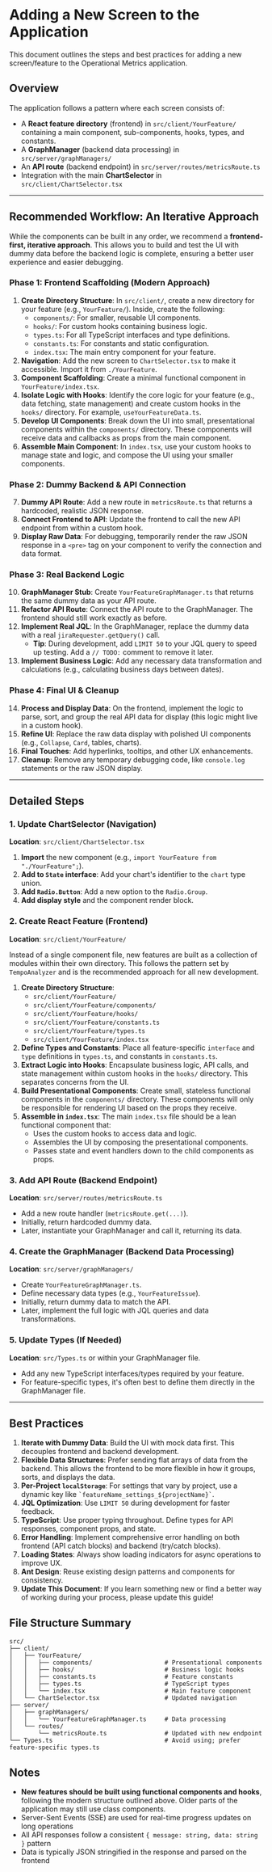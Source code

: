 # Adding a New Screen to the Application

This document outlines the steps and best practices for adding a new screen/feature to the Operational Metrics application.

## Overview

The application follows a pattern where each screen consists of:

- A **React feature directory** (frontend) in `src/client/YourFeature/` containing a main component, sub-components, hooks, types, and constants.
- A **GraphManager** (backend data processing) in `src/server/graphManagers/`
- An **API route** (backend endpoint) in `src/server/routes/metricsRoute.ts`
- Integration with the main **ChartSelector** in `src/client/ChartSelector.tsx`

---

## Recommended Workflow: An Iterative Approach

While the components can be built in any order, we recommend a **frontend-first, iterative approach**. This allows you to build and test the UI with dummy data before the backend logic is complete, ensuring a better user experience and easier debugging.

### Phase 1: Frontend Scaffolding (Modern Approach)

1.  **Create Directory Structure**: In `src/client/`, create a new directory for your feature (e.g., `YourFeature/`). Inside, create the following:
    - `components/`: For smaller, reusable UI components.
    - `hooks/`: For custom hooks containing business logic.
    - `types.ts`: For all TypeScript interfaces and type definitions.
    - `constants.ts`: For constants and static configuration.
    - `index.tsx`: The main entry component for your feature.
2.  **Navigation**: Add the new screen to `ChartSelector.tsx` to make it accessible. Import it from `./YourFeature`.
3.  **Component Scaffolding**: Create a minimal functional component in `YourFeature/index.tsx`.
4.  **Isolate Logic with Hooks**: Identify the core logic for your feature (e.g., data fetching, state management) and create custom hooks in the `hooks/` directory. For example, `useYourFeatureData.ts`.
5.  **Develop UI Components**: Break down the UI into small, presentational components within the `components/` directory. These components will receive data and callbacks as props from the main component.
6.  **Assemble Main Component**: In `index.tsx`, use your custom hooks to manage state and logic, and compose the UI using your smaller components.

### Phase 2: Dummy Backend & API Connection

7.  **Dummy API Route**: Add a new route in `metricsRoute.ts` that returns a hardcoded, realistic JSON response.
8.  **Connect Frontend to API**: Update the frontend to call the new API endpoint from within a custom hook.
9.  **Display Raw Data**: For debugging, temporarily render the raw JSON response in a `<pre>` tag on your component to verify the connection and data format.

### Phase 3: Real Backend Logic

10. **GraphManager Stub**: Create `YourFeatureGraphManager.ts` that returns the same dummy data as your API route.
11. **Refactor API Route**: Connect the API route to the GraphManager. The frontend should still work exactly as before.
12. **Implement Real JQL**: In the GraphManager, replace the dummy data with a real `jiraRequester.getQuery()` call.
    - **Tip**: During development, add `LIMIT 50` to your JQL query to speed up testing. Add a `// TODO:` comment to remove it later.
13. **Implement Business Logic**: Add any necessary data transformation and calculations (e.g., calculating business days between dates).

### Phase 4: Final UI & Cleanup

14. **Process and Display Data**: On the frontend, implement the logic to parse, sort, and group the real API data for display (this logic might live in a custom hook).
15. **Refine UI**: Replace the raw data display with polished UI components (e.g., `Collapse`, `Card`, tables, charts).
16. **Final Touches**: Add hyperlinks, tooltips, and other UX enhancements.
17. **Cleanup**: Remove any temporary debugging code, like `console.log` statements or the raw JSON display.

---

## Detailed Steps

### 1. Update ChartSelector (Navigation)

**Location**: `src/client/ChartSelector.tsx`

1.  **Import** the new component (e.g., `import YourFeature from "./YourFeature";`).
2.  **Add to `State` interface**: Add your chart's identifier to the `chart` type union.
3.  **Add `Radio.Button`**: Add a new option to the `Radio.Group`.
4.  **Add display style** and the component render block.

### 2. Create React Feature (Frontend)

**Location**: `src/client/YourFeature/`

Instead of a single component file, new features are built as a collection of modules within their own directory. This follows the pattern set by `TempoAnalyzer` and is the recommended approach for all new development.

1.  **Create Directory Structure**:
    - `src/client/YourFeature/`
    - `src/client/YourFeature/components/`
    - `src/client/YourFeature/hooks/`
    - `src/client/YourFeature/constants.ts`
    - `src/client/YourFeature/types.ts`
    - `src/client/YourFeature/index.tsx`
2.  **Define Types and Constants**: Place all feature-specific `interface` and `type` definitions in `types.ts`, and constants in `constants.ts`.
3.  **Extract Logic into Hooks**: Encapsulate business logic, API calls, and state management within custom hooks in the `hooks/` directory. This separates concerns from the UI.
4.  **Build Presentational Components**: Create small, stateless functional components in the `components/` directory. These components will only be responsible for rendering UI based on the props they receive.
5.  **Assemble in `index.tsx`**: The main `index.tsx` file should be a lean functional component that:
    - Uses the custom hooks to access data and logic.
    - Assembles the UI by composing the presentational components.
    - Passes state and event handlers down to the child components as props.

### 3. Add API Route (Backend Endpoint)

**Location**: `src/server/routes/metricsRoute.ts`

- Add a new route handler (`metricsRoute.get(...)`).
- Initially, return hardcoded dummy data.
- Later, instantiate your GraphManager and call it, returning its data.

### 4. Create the GraphManager (Backend Data Processing)

**Location**: `src/server/graphManagers/`

- Create `YourFeatureGraphManager.ts`.
- Define necessary data types (e.g., `YourFeatureIssue`).
- Initially, return dummy data to match the API.
- Later, implement the full logic with JQL queries and data transformations.

### 5. Update Types (If Needed)

**Location**: `src/Types.ts` or within your GraphManager file.

- Add any new TypeScript interfaces/types required by your feature.
- For feature-specific types, it's often best to define them directly in the GraphManager file.

---

## Best Practices

1.  **Iterate with Dummy Data**: Build the UI with mock data first. This decouples frontend and backend development.
2.  **Flexible Data Structures**: Prefer sending flat arrays of data from the backend. This allows the frontend to be more flexible in how it groups, sorts, and displays the data.
3.  **Per-Project `localStorage`**: For settings that vary by project, use a dynamic key like `` `featureName_settings_${projectName}` ``.
4.  **JQL Optimization**: Use `LIMIT 50` during development for faster feedback.
5.  **TypeScript**: Use proper typing throughout. Define types for API responses, component props, and state.
6.  **Error Handling**: Implement comprehensive error handling on both frontend (API catch blocks) and backend (try/catch blocks).
7.  **Loading States**: Always show loading indicators for async operations to improve UX.
8.  **Ant Design**: Reuse existing design patterns and components for consistency.
9.  **Update This Document**: If you learn something new or find a better way of working during your process, please update this guide!

## File Structure Summary

```
src/
├── client/
│   ├── YourFeature/
│   │   ├── components/                    # Presentational components
│   │   ├── hooks/                         # Business logic hooks
│   │   ├── constants.ts                   # Feature constants
│   │   ├── types.ts                       # TypeScript types
│   │   └── index.tsx                      # Main feature component
│   └── ChartSelector.tsx                  # Updated navigation
├── server/
│   ├── graphManagers/
│   │   └── YourFeatureGraphManager.ts     # Data processing
│   └── routes/
│       └── metricsRoute.ts                # Updated with new endpoint
└── Types.ts                               # Avoid using; prefer feature-specific types.ts
```

## Notes

- **New features should be built using functional components and hooks**, following the modern structure outlined above. Older parts of the application may still use class components.
- Server-Sent Events (SSE) are used for real-time progress updates on long operations
- All API responses follow a consistent `{ message: string, data: string }` pattern
- Data is typically JSON stringified in the response and parsed on the frontend
